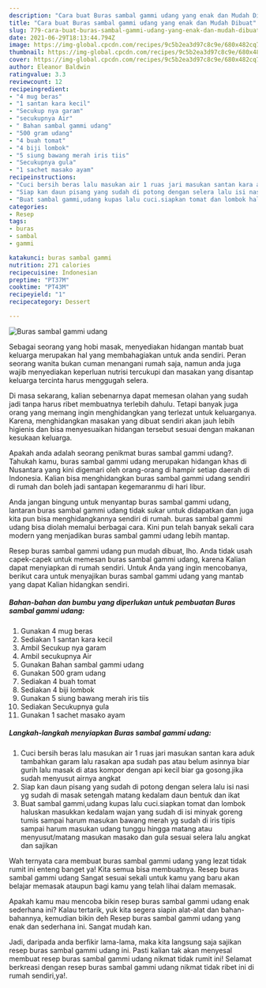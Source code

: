 ```yaml
---
description: "Cara buat Buras sambal gammi udang yang enak dan Mudah Dibuat"
title: "Cara buat Buras sambal gammi udang yang enak dan Mudah Dibuat"
slug: 779-cara-buat-buras-sambal-gammi-udang-yang-enak-dan-mudah-dibuat
date: 2021-06-29T18:13:44.794Z
image: https://img-global.cpcdn.com/recipes/9c5b2ea3d97c8c9e/680x482cq70/buras-sambal-gammi-udang-foto-resep-utama.jpg
thumbnail: https://img-global.cpcdn.com/recipes/9c5b2ea3d97c8c9e/680x482cq70/buras-sambal-gammi-udang-foto-resep-utama.jpg
cover: https://img-global.cpcdn.com/recipes/9c5b2ea3d97c8c9e/680x482cq70/buras-sambal-gammi-udang-foto-resep-utama.jpg
author: Eleanor Baldwin
ratingvalue: 3.3
reviewcount: 12
recipeingredient:
- "4 mug beras"
- "1 santan kara kecil"
- "Secukup nya garam"
- "secukupnya Air"
- " Bahan sambal gammi udang"
- "500 gram udang"
- "4 buah tomat"
- "4 biji lombok"
- "5 siung bawang merah iris tiis"
- "Secukupnya gula"
- "1 sachet masako ayam"
recipeinstructions:
- "Cuci bersih beras lalu masukan air 1 ruas jari masukan santan kara aduk tambahkan garam lalu rasakan apa sudah pas atau belum asinnya biar gurih lalu masak di atas kompor dengan api kecil biar ga gosong.jika sudah menyusut airnya angkat"
- "Siap kan daun pisang yang sudah di potong dengan selera lalu isi nasi yg sudah di masak setengah matang kedalam daun bentuk dan ikat"
- "Buat sambal gammi,udang kupas lalu cuci.siapkan tomat dan lombok haluskan masukkan kedalam wajan yang sudah di isi minyak goreng tumis sampai harum masukan bawang merah yg sudah di iris tipis sampai harum masukan udang tunggu hingga matang atau menyusut/matang masukan masako dan gula sesuai selera lalu angkat dan sajikan"
categories:
- Resep
tags:
- buras
- sambal
- gammi

katakunci: buras sambal gammi 
nutrition: 271 calories
recipecuisine: Indonesian
preptime: "PT37M"
cooktime: "PT43M"
recipeyield: "1"
recipecategory: Dessert

---
```



![Buras sambal gammi udang](https://img-global.cpcdn.com/recipes/9c5b2ea3d97c8c9e/680x482cq70/buras-sambal-gammi-udang-foto-resep-utama.jpg)

Sebagai seorang yang hobi masak, menyediakan hidangan mantab buat keluarga merupakan hal yang membahagiakan untuk anda sendiri. Peran seorang  wanita bukan cuman menangani rumah saja, namun anda juga wajib menyediakan keperluan nutrisi tercukupi dan masakan yang disantap keluarga tercinta harus menggugah selera.

Di masa  sekarang, kalian sebenarnya dapat memesan olahan yang sudah jadi tanpa harus ribet membuatnya terlebih dahulu. Tetapi banyak juga orang yang memang ingin menghidangkan yang terlezat untuk keluarganya. Karena, menghidangkan masakan yang dibuat sendiri akan jauh lebih higienis dan bisa menyesuaikan hidangan tersebut sesuai dengan makanan kesukaan keluarga. 



Apakah anda adalah seorang penikmat buras sambal gammi udang?. Tahukah kamu, buras sambal gammi udang merupakan hidangan khas di Nusantara yang kini digemari oleh orang-orang di hampir setiap daerah di Indonesia. Kalian bisa menghidangkan buras sambal gammi udang sendiri di rumah dan boleh jadi santapan kegemaranmu di hari libur.

Anda jangan bingung untuk menyantap buras sambal gammi udang, lantaran buras sambal gammi udang tidak sukar untuk didapatkan dan juga kita pun bisa menghidangkannya sendiri di rumah. buras sambal gammi udang bisa diolah memalui berbagai cara. Kini pun telah banyak sekali cara modern yang menjadikan buras sambal gammi udang lebih mantap.

Resep buras sambal gammi udang pun mudah dibuat, lho. Anda tidak usah capek-capek untuk memesan buras sambal gammi udang, karena Kalian dapat menyiapkan di rumah sendiri. Untuk Anda yang ingin mencobanya, berikut cara untuk menyajikan buras sambal gammi udang yang mantab yang dapat Kalian hidangkan sendiri.

<!--inarticleads1-->

##### Bahan-bahan dan bumbu yang diperlukan untuk pembuatan Buras sambal gammi udang:

1. Gunakan 4 mug beras
1. Sediakan 1 santan kara kecil
1. Ambil Secukup nya garam
1. Ambil secukupnya Air
1. Gunakan  Bahan sambal gammi udang
1. Gunakan 500 gram udang
1. Sediakan 4 buah tomat
1. Sediakan 4 biji lombok
1. Gunakan 5 siung bawang merah iris tiis
1. Sediakan Secukupnya gula
1. Gunakan 1 sachet masako ayam




<!--inarticleads2-->

##### Langkah-langkah menyiapkan Buras sambal gammi udang:

1. Cuci bersih beras lalu masukan air 1 ruas jari masukan santan kara aduk tambahkan garam lalu rasakan apa sudah pas atau belum asinnya biar gurih lalu masak di atas kompor dengan api kecil biar ga gosong.jika sudah menyusut airnya angkat
1. Siap kan daun pisang yang sudah di potong dengan selera lalu isi nasi yg sudah di masak setengah matang kedalam daun bentuk dan ikat
1. Buat sambal gammi,udang kupas lalu cuci.siapkan tomat dan lombok haluskan masukkan kedalam wajan yang sudah di isi minyak goreng tumis sampai harum masukan bawang merah yg sudah di iris tipis sampai harum masukan udang tunggu hingga matang atau menyusut/matang masukan masako dan gula sesuai selera lalu angkat dan sajikan




Wah ternyata cara membuat buras sambal gammi udang yang lezat tidak rumit ini enteng banget ya! Kita semua bisa membuatnya. Resep buras sambal gammi udang Sangat sesuai sekali untuk kamu yang baru akan belajar memasak ataupun bagi kamu yang telah lihai dalam memasak.

Apakah kamu mau mencoba bikin resep buras sambal gammi udang enak sederhana ini? Kalau tertarik, yuk kita segera siapin alat-alat dan bahan-bahannya, kemudian bikin deh Resep buras sambal gammi udang yang enak dan sederhana ini. Sangat mudah kan. 

Jadi, daripada anda berfikir lama-lama, maka kita langsung saja sajikan resep buras sambal gammi udang ini. Pasti kalian tak akan menyesal membuat resep buras sambal gammi udang nikmat tidak rumit ini! Selamat berkreasi dengan resep buras sambal gammi udang nikmat tidak ribet ini di rumah sendiri,ya!.

